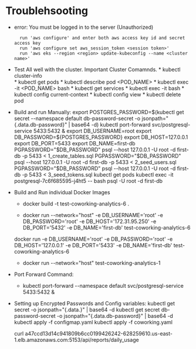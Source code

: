 




# Troublehsooting

* error: You must be logged in to the server (Unauthorized)

	    run 'aws configure' and enter both aws access key id and secret access key
	    run 'aws configure set aws_session_token <session token>'
	    run 'aws eks --region <region> update-kubeconfig --name <cluster name>'
	

* Test All well with the cluster. Important Cluster Comamnds. 
	  * kubectl cluster-info	
	  * kubectl get pods
	  * kubectl describe pod <POD_NAME>
	  * kubectl exec -it <POD_NAME> bash
	  * kubectl get services
	  * kubectl exec -it <pod name> bash
	  *	kubectl config current-context
	  * kubectl config view
      * kubectl delete pod <pod name>

* Build and run Manually:
   	export POSTGRES_PASSWORD=$(kubectl get secret --namespace default db-password-secret -o jsonpath="{.data.db-password}" | base64 -d)
	kubectl port-forward svc/postgresql-service 5433:5432 & 
	export DB_USERNAME=root
	export DB_PASSWORD=${POSTGRES_PASSWORD}
	export DB_HOST=127.0.0.1
	export DB_PORT=5433
	export DB_NAME=first-db
	PGPASSWORD="$DB_PASSWORD" psql --host 127.0.0.1 -U root -d first-db -p 5433 < 1_create_tables.sql
	PGPASSWORD="$DB_PASSWORD" psql --host 127.0.0.1 -U root -d first-db -p 5433 < 2_seed_users.sql
	PGPASSWORD="$DB_PASSWORD" psql --host 127.0.0.1 -U root -d first-db -p 5433 < 3_seed_tokens.sql
	kubectl get pods
	kubectl exec -it postgresql-7c6f685595-j4ht5 -- bash
	psql -U root -d first-db



* Build and Run individual Docker Images
	* docker build -t test-coworking-analytics-6 .


	* docker run --network="host" -e DB_USERNAME='root' -e DB_PASSWORD='root' -e DB_HOST='172.31.95.250' -e DB_PORT='5432' -e DB_NAME='first-db' test-coworking-analytics-6  	

	 docker run -e DB_USERNAME='root' -e DB_PASSWORD='root' -e DB_HOST='127.0.0.1' -e DB_PORT='5433' -e DB_NAME='first-db' test-coworking-analytics-6  

    
    * docker run --network="host" test-coworking-analytics-1  


* Port Forward Command:
    * kubectl port-forward --namespace default svc/postgresql-service 5433:5432 &


* Setting up Encrypted Passwords and Config variables:
     kubectl get secret <NAME OF THE Secret> -o jsonpath="{.data.<THE KEY FROM Secret WHICH has THE ENCODED PASSWORD>}" | base64 -d
     kubectl get secret db-password-secret -o jsonpath="{.data.db-password}" | base64 -d
	 kubectl apply -f configmap.yaml
	 kubectl apply -f coworking.yaml

	 curl a47ccd13d14c941809b6cc0199426242-628259610.us-east-1.elb.amazonaws.com:5153/api/reports/daily_usage


